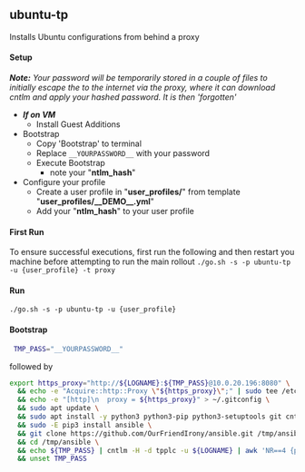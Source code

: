 ## ubuntu-tp
Installs Ubuntu configurations from behind a proxy

#### Setup
***Note:** Your password will be temporarily stored in a couple of files to initially escape the to the internet via the proxy, where it can download cntlm and apply your hashed password. It is then 'forgotten'*

- ***If on VM***
  - Install Guest Additions
- Bootstrap
  - Copy 'Bootstrap' to terminal
  - Replace `__YOURPASSWORD__` with your password
  - Execute Bootstrap
    - note your "**ntlm_hash**"
- Configure your profile
    - Create a user profile in "**user_profiles/**" from template "**user_profiles/\_\_DEMO\_\_.yml**"
    - Add your "**ntlm_hash**" to your user profile

#### First Run
To ensure successful executions, first run the following and then restart you machine before attempting to run the main rollout
`./go.sh -s -p ubuntu-tp -u {user_profile} -t proxy`

#### Run 
`./go.sh -s -p ubuntu-tp -u {user_profile}`

#### Bootstrap
```bash
 TMP_PASS="__YOURPASSWORD__"
```
followed by
```bash
export https_proxy="http://${LOGNAME}:${TMP_PASS}@10.0.20.196:8080" \
  && echo -e "Acquire::http::Proxy \"${https_proxy}\";" | sudo tee /etc/apt/apt.conf.d/01proxy > /dev/null \
  && echo -e "[http]\n  proxy = ${https_proxy}" > ~/.gitconfig \
  && sudo apt update \
  && sudo apt install -y python3 python3-pip python3-setuptools git cntlm \
  && sudo -E pip3 install ansible \
  && git clone https://github.com/OurFriendIrony/ansible.git /tmp/ansible \
  && cd /tmp/ansible \
  && echo ${TMP_PASS} | cntlm -H -d tpplc -u ${LOGNAME} | awk 'NR==4 {print "\nntlm_hash = "$2}' \
  && unset TMP_PASS
```

